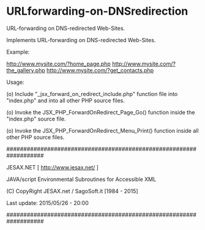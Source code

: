 # URLforwarding-on-DNSredirection

URL-forwarding on DNS-redirected Web-Sites.

Implements URL-forwarding on DNS-redirected Web-Sites.

Example:

http://www.mysite.com/?home_page.php
http://www.mysite.com/?the_gallery.php
http://www.mysite.com/?get_contacts.php

Usage:

(o) Include "_jsx_forward_on_redirect_include.php" function file
    into "index.php" and into all other PHP source files.

(o) Invoke the JSX_PHP_ForwardOnRedirect_Page_Go() function
    inside the "index.php" source file.

(o) Invoke the JSX_PHP_ForwardOnRedirect_Menu_Print() function
    inside all other PHP source files.


###################################################################

 JESAX.NET [ http://www.jesax.net/ ] 
 
 JAVA/script Environmental Subroutines for Accessible XML 
 
 (C) CopyRight JESAX.net / SagoSoft.it [1984 - 2015] 
 
 Last update: 2015/05/26 - 20:00 
 
###################################################################
